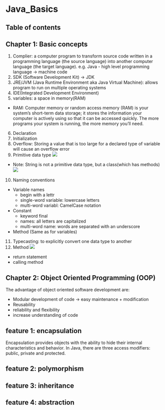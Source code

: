 # Java_Basics
## Table of contents 
## Chapter 1: Basic concepts
1. Complier: a computer program to transform source code written in a programming language (the source language) into another computer language (the target language).
e.g. Java - high level programming language -> machine code
2. SDK (Software Development Kit) -> JDK
3. JRE/JVM (Java Runtime Environment aka Java Virtual Machine): allows program to run on multiple operating systems
4. IDE(Integrated Development Environment)
5. variables: a space in memory(RAM)
- RAM: Computer memory or random access memory (RAM) is your system’s short-term data storage; it stores the information your computer is actively using so that it can be accessed quickly. The more programs your system is running, the more memory you’ll need. 
6. Declaration
7. Initialization
8. Overflow: Storing a value that is too large for a declared type of variable will cause an overflow error
9. Primitive data type
<img src="https://s2.ax1x.com/2019/09/29/u3P6pQ.png"></img>
- Note: String is not a primitive data type, but a class(which has methods)
<img src="https://s2.ax1x.com/2019/09/29/u3Ph7V.png"></img>
10. Naming conventions
- Variable names 
  - begin with a lettr 
  - single-word variable: lowercase letters
  - multi-word variabl: CamelCase notation
- Constant
  - keyword final
  - names: all letters are capitalized
  - multi-word name: words are separated with an underscore
- Method (Same as for variables)
11. Typecasting: to explicitly convert one data type to another
12. Method
<img src="https://s2.ax1x.com/2019/09/29/u3PqXR.png"></img>
- return statement
- calling method
##  Chapter 2: Object Oriented Programming (OOP)
The advantage of object oriented software development are:
- Modular development of code -> easy maintenance + modification
- Reusability
- reliability and flexibility
- increase understanding of code
## feature 1: encapsulation
Encapsulation provides objects with the ability to hide their internal characteristics and behavior. In Java, there are three access modifiers: public, private and protected.
## feature 2: polymorphism

## feature 3: inheritance
## feature 4: abstraction

